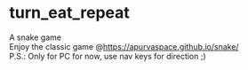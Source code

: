 # turn_eat_repeat
A snake game\
Enjoy the classic game @https://apurvaspace.github.io/snake/ \
P.S.: Only for PC for now, use nav keys for direction ;)
